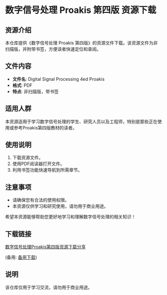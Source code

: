 # 数字信号处理 Proakis 第四版 资源下载

## 资源介绍

本仓库提供《数字信号处理 Proakis 第四版》的资源文件下载。该资源文件为非扫描版，并附带书签，方便读者快速定位和查阅。

## 文件内容

- **文件名**: Digital Signal Processing 4ed Proakis
- **格式**: PDF
- **特点**: 非扫描版，带书签

## 适用人群

本资源适用于学习数字信号处理的学生、研究人员以及工程师，特别是那些正在使用或参考Proakis第四版教材的读者。

## 使用说明

1. 下载资源文件。
2. 使用PDF阅读器打开文件。
3. 利用书签功能快速导航到所需章节。

## 注意事项

- 请确保您有合法的使用权限。
- 本资源仅供学习和研究使用，请勿用于商业用途。

希望本资源能够帮助您更好地学习和理解数字信号处理的相关知识！

## 下载链接
[数字信号处理Proakis第四版资源下载分享](https://pan.quark.cn/s/29819875190c) 

(备用: [备用下载](https://pan.baidu.com/s/13zuDhWir-gX4xPId7LdDRw?pwd=1234))

## 说明

该仓库仅用于学习交流，请勿用于商业用途。
